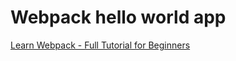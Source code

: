 # Webpack hello world app

[Learn Webpack - Full Tutorial for Beginners](https://www.youtube.com/watch?v=MpGLUVbqoYQ&ab_channel=freeCodeCamp.org)
